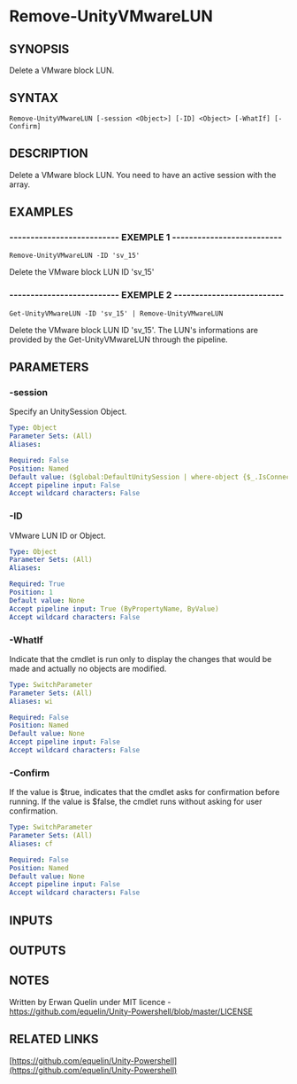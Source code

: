 # Remove-UnityVMwareLUN

## SYNOPSIS
Delete a VMware block LUN.

## SYNTAX

```
Remove-UnityVMwareLUN [-session <Object>] [-ID] <Object> [-WhatIf] [-Confirm]
```

## DESCRIPTION
Delete a VMware block LUN.
You need to have an active session with the array.

## EXAMPLES

### -------------------------- EXEMPLE 1 --------------------------
```
Remove-UnityVMwareLUN -ID 'sv_15'
```

Delete the VMware block LUN ID 'sv_15'

### -------------------------- EXEMPLE 2 --------------------------
```
Get-UnityVMwareLUN -ID 'sv_15' | Remove-UnityVMwareLUN
```

Delete the VMware block LUN ID 'sv_15'.
The LUN's informations are provided by the Get-UnityVMwareLUN through the pipeline.

## PARAMETERS

### -session
Specify an UnitySession Object.

```yaml
Type: Object
Parameter Sets: (All)
Aliases: 

Required: False
Position: Named
Default value: ($global:DefaultUnitySession | where-object {$_.IsConnected -eq $true})
Accept pipeline input: False
Accept wildcard characters: False
```

### -ID
VMware LUN ID or Object.

```yaml
Type: Object
Parameter Sets: (All)
Aliases: 

Required: True
Position: 1
Default value: None
Accept pipeline input: True (ByPropertyName, ByValue)
Accept wildcard characters: False
```

### -WhatIf
Indicate that the cmdlet is run only to display the changes that would be made and actually no objects are modified.

```yaml
Type: SwitchParameter
Parameter Sets: (All)
Aliases: wi

Required: False
Position: Named
Default value: None
Accept pipeline input: False
Accept wildcard characters: False
```

### -Confirm
If the value is $true, indicates that the cmdlet asks for confirmation before running.
If the value is $false, the cmdlet runs without asking for user confirmation.

```yaml
Type: SwitchParameter
Parameter Sets: (All)
Aliases: cf

Required: False
Position: Named
Default value: None
Accept pipeline input: False
Accept wildcard characters: False
```

## INPUTS

## OUTPUTS

## NOTES
Written by Erwan Quelin under MIT licence - https://github.com/equelin/Unity-Powershell/blob/master/LICENSE

## RELATED LINKS

[https://github.com/equelin/Unity-Powershell](https://github.com/equelin/Unity-Powershell)


